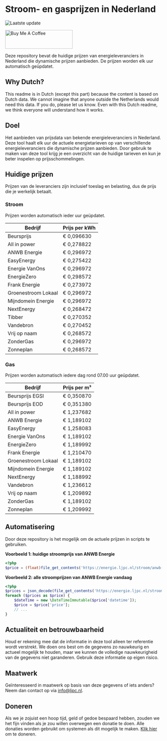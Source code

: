# Stroom- en gasprijzen in Nederland

![Laatste update](https://img.shields.io/badge/laatste%20update-2024--08--08%2000%3A00%20CET-brightgreen)

<a href="https://www.buymeacoffee.com/Lars-" target="_blank"><img src="https://cdn.buymeacoffee.com/buttons/v2/default-orange.png" alt="Buy Me A Coffee" height="60" style="height: 60px !important;width: 217px !important;" ></a>

Deze repository bevat de huidige prijzen van energieleveranciers in Nederland die dynamische prijzen aanbieden. De prijzen worden elk uur automatisch geüpdatet.

## Why Dutch?

This readme is in Dutch (except this part) because the content is based on Dutch data. We cannot imagine that anyone outside the Netherlands would need this data. If you do, please let us know. Even with this Dutch readme, we think
everyone will understand how it works.

## Doel

Het aanbieden van prijsdata van bekende energieleveranciers in Nederland. Deze tool haalt elk uur de actuele energietarieven op van verschillende energieleveranciers die dynamische prijzen aanbieden. Door gebruik te maken van deze tool
krijg je een overzicht van de huidige tarieven en kun je beter inspelen op prijsschommelingen.

## Huidige prijzen

Prijzen van de leveranciers zijn inclusief toeslag en belasting, dus de prijs die je werkelijk betaalt.

### Stroom

Prijzen worden automatisch ieder uur geüpdatet.

 Bedrijf | Prijs per kWh 
---------|---------------
Beursprijs | € 0,096630
All in power | € 0,278822
ANWB Energie | € 0,296972
EasyEnergy | € 0,275422
Energie VanOns | € 0,296972
EnergieZero | € 0,298572
Frank Energie | € 0,273972
Groenestroom Lokaal | € 0,296972
Mijndomein Energie | € 0,296972
NextEnergy | € 0,268472
Tibber | € 0,270352
Vandebron | € 0,270452
Vrij op naam | € 0,268572
ZonderGas | € 0,296972
Zonneplan | € 0,268572


### Gas

Prijzen worden automatisch iedere dag rond 07.00 uur geüpdatet.

 Bedrijf | Prijs per m³ 
---------|--------------
Beursprijs EGSI | € 0,350870
Beursprijs EOD | € 0,351380
All in power | € 1,237682
ANWB Energie | € 1,189102
EasyEnergy | € 1,258083
Energie VanOns | € 1,189102
EnergieZero | € 1,189992
Frank Energie | € 1,210470
Groenestroom Lokaal | € 1,189102
Mijndomein Energie | € 1,189102
NextEnergy | € 1,188992
Vandebron | € 1,236612
Vrij op naam | € 1,209892
ZonderGas | € 1,189102
Zonneplan | € 1,209992


## Automatisering

Door deze repository is het mogelijk om de actuele prijzen in scripts te gebruiken.

**Voorbeeld 1: huidige stroomprijs van ANWB Energie**

```php
<?php
$price = (float)file_get_contents('https://energie.ljpc.nl/stroom/anwb-energie-nu.txt');

```

**Voorbeeld 2: alle stroomprijzen van ANWB Energie vandaag**

```php
<?php
$prices = json_decode(file_get_contents('https://energie.ljpc.nl/stroom/all-in-power-vandaag.json'),true);
foreach ($prices as $price) {
    $dateTime = new \DateTimeImmutable($price['datetime']);
    $price = $price['price'];
    // ...
}
```

## Actualiteit en betrouwbaarheid

Houd er rekening mee dat de informatie in deze tool alleen ter referentie wordt verstrekt. We doen ons best om de gegevens zo nauwkeurig en actueel mogelijk te houden, maar we kunnen de volledige nauwkeurigheid van de gegevens niet
garanderen. Gebruik deze informatie op eigen risico.

## Maatwerk

Geïnteresseerd in maatwerk op basis van deze gegevens of iets anders? Neem dan contact op
via [info@ljpc.nl](mailto:info@ljpc.nl?subject=Energie%20prijzen).

## Doneren

Als we je zojuist een hoop tijd, geld of gedoe bespaard hebben, zouden we het fijn vinden als je zou willen overwegen een
donatie te doen. Alle donaties worden gebruikt om systemen als dit mogelijk te
maken. [Klik hier](https://www.buymeacoffee.com/Lars-) om te doneren.
